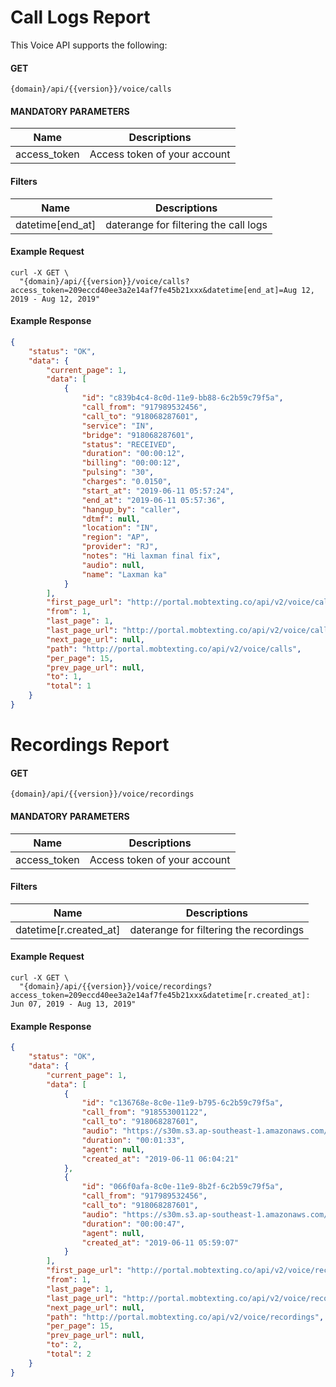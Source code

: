 # Call Logs Report

This Voice API supports the following:

#### GET

```
{domain}/api/{{version}}/voice/calls
```

####  MANDATORY PARAMETERS

| Name     | Descriptions |
|----------|--------------|
| access_token | Access token of your account |


####  Filters

| Name     | Descriptions |
|----------|--------------|
| datetime[end_at] |  daterange for filtering the call logs | Ex: Aug 12, 2019 - Aug 12, 2019 |

#### Example Request

```
curl -X GET \
  "{domain}/api/{{version}}/voice/calls?access_token=209eccd40ee3a2e14af7fe45b21xxx&datetime[end_at]=Aug 12, 2019 - Aug 12, 2019"
```

#### Example Response

```json
{
    "status": "OK",
    "data": {
        "current_page": 1,
        "data": [
            {
                "id": "c839b4c4-8c0d-11e9-bb88-6c2b59c79f5a",
                "call_from": "917989532456",
                "call_to": "918068287601",
                "service": "IN",
                "bridge": "918068287601",
                "status": "RECEIVED",
                "duration": "00:00:12",
                "billing": "00:00:12",
                "pulsing": "30",
                "charges": "0.0150",
                "start_at": "2019-06-11 05:57:24",
                "end_at": "2019-06-11 05:57:36",
                "hangup_by": "caller",
                "dtmf": null,
                "location": "IN",
                "region": "AP",
                "provider": "RJ",
                "notes": "Hi laxman final fix",
                "audio": null,
                "name": "Laxman ka"
            }
        ],
        "first_page_url": "http://portal.mobtexting.co/api/v2/voice/calls?page=1",
        "from": 1,
        "last_page": 1,
        "last_page_url": "http://portal.mobtexting.co/api/v2/voice/calls?page=1",
        "next_page_url": null,
        "path": "http://portal.mobtexting.co/api/v2/voice/calls",
        "per_page": 15,
        "prev_page_url": null,
        "to": 1,
        "total": 1
    }
}
```

# Recordings Report

#### GET

```
{domain}/api/{{version}}/voice/recordings
```

####  MANDATORY PARAMETERS

| Name     | Descriptions |
|----------|--------------|
| access_token | Access token of your account |


####  Filters

| Name     | Descriptions |
|----------|--------------|
| datetime[r.created_at] |  daterange for filtering the recordings | Ex: Aug 07, 2019 - Aug 13, 2019 |

#### Example Request

```
curl -X GET \
  "{domain}/api/{{version}}/voice/recordings?access_token=209eccd40ee3a2e14af7fe45b21xxx&datetime[r.created_at]: Jun 07, 2019 - Aug 13, 2019"
```

#### Example Response

```json
{
    "status": "OK",
    "data": {
        "current_page": 1,
        "data": [
            {
                "id": "c136768e-8c0e-11e9-b795-6c2b59c79f5a",
                "call_from": "918553001122",
                "call_to": "918068287601",
                "audio": "https://s30m.s3.ap-southeast-1.amazonaws.com/rc/190624/c-9180682876012-11061911.mp3?X-Amz-Content-Sha256=UNSIGNED-PAYLOAD&X-Amz-Algorithm=AWS4-HMAC-SHA256&X-Amz-Credential=AKIAITXHQTJADVE4ZNPA%2F20190813%2Fap-southeast-1%2Fs3%2Faws4_request&X-Amz-Date=20190813T124618Z&X-Amz-SignedHeaders=host&X-Amz-Expires=3600&X-Amz-Signature=cab675aec80b0d2544232ee3b1c272217c49e2c028a3029d58feffc94bc11576",
                "duration": "00:01:33",
                "agent": null,
                "created_at": "2019-06-11 06:04:21"
            },
            {
                "id": "066f0afa-8c0e-11e9-8b2f-6c2b59c79f5a",
                "call_from": "917989532456",
                "call_to": "918068287601",
                "audio": "https://s30m.s3.ap-southeast-1.amazonaws.com/rc/190624/c-9180682876012-11061911.mp3?X-Amz-Content-Sha256=UNSIGNED-PAYLOAD&X-Amz-Algorithm=AWS4-HMAC-SHA256&X-Amz-Credential=AKIAITXHQTJADVE4ZNPA%2F20190813%2Fap-southeast-1%2Fs3%2Faws4_request&X-Amz-Date=20190813T124618Z&X-Amz-SignedHeaders=host&X-Amz-Expires=3600&X-Amz-Signature=cab675aec80b0d2544232ee3b1c272217c49e2c028a3029d58feffc94bc11576",
                "duration": "00:00:47",
                "agent": null,
                "created_at": "2019-06-11 05:59:07"
            }
        ],
        "first_page_url": "http://portal.mobtexting.co/api/v2/voice/recordings?page=1",
        "from": 1,
        "last_page": 1,
        "last_page_url": "http://portal.mobtexting.co/api/v2/voice/recordings?page=1",
        "next_page_url": null,
        "path": "http://portal.mobtexting.co/api/v2/voice/recordings",
        "per_page": 15,
        "prev_page_url": null,
        "to": 2,
        "total": 2
    }
}
```